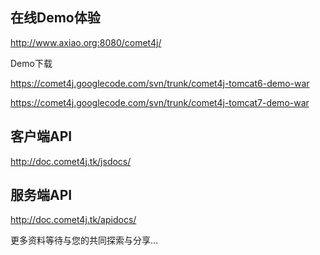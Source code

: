 ## 在线Demo体验 ##
http://www.axiao.org:8080/comet4j/

Demo下载

https://comet4j.googlecode.com/svn/trunk/comet4j-tomcat6-demo-war

https://comet4j.googlecode.com/svn/trunk/comet4j-tomcat7-demo-war

## 客户端API ##
http://doc.comet4j.tk/jsdocs/
## 服务端API ##
http://doc.comet4j.tk/apidocs/


更多资料等待与您的共同探索与分享...
